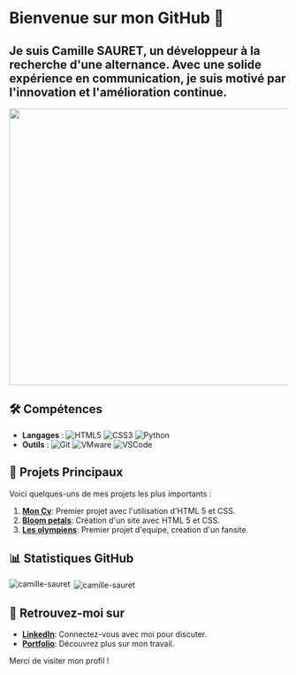 # Bienvenue sur mon GitHub 👋 

## Je suis Camille SAURET, un développeur à la recherche d'une alternance. Avec une solide expérience en communication, je suis motivé par l'innovation et l'amélioration continue.

<img style="height:500px; width:1000px;" src="https://tse1.mm.bing.net/th?id=OIG1.l2WTNLar3AVjQcJxtpsC&pid=ImgGn" >

## 🛠️ Compétences

- **Langages** :   ![HTML5](https://img.shields.io/badge/HTML5-E34F26?style=flat&logo=html5&logoColor=white)
   ![CSS3](https://img.shields.io/badge/CSS3-1572B6?style=flat&logo=css3&logoColor=white)
   ![Python](https://img.shields.io/badge/Python-3776AB?style=flat&logo=python&logoColor=white)
- **Outils** :    ![Git](https://img.shields.io/badge/Git-F05032?style=flat&logo=git&logoColor=white)
   ![VMware](https://img.shields.io/badge/VMware-607078?style=flat&logo=vmware&logoColor=white)
   ![VSCode](https://img.shields.io/badge/Visual_Studio_Code-007ACC?style=flat&logo=visual-studio-code&logoColor=white)


## 📂 Projets Principaux
Voici quelques-uns de mes projets les plus importants :
1. **[Mon Cv](https://github.com/camille-sauret/Mon-cv.git)**: Premier projet avec l'utilisation d'HTML 5 et CSS.
2. **[Bloom petals](https://github.com/camille-sauret/job1.git)**: Création d'un site avec HTML 5 et CSS.
3. **[Les olympiens](https://github.com/camille-sauret/les-olympiens.git)**: Premier projet d'equipe, creation d'un fansite.

## 📊 Statistiques GitHub

<p><img align="left" src="https://github-readme-stats.vercel.app/api/top-langs?username=camille-sauret&show_icons=true&locale=en&layout=compact" alt="camille-sauret" /></p>

<p>&nbsp;<img align="center" src="https://github-readme-stats.vercel.app/api?username=camille-sauret&show_icons=true&locale=en" alt="camille-sauret" /></p>

## 🔗 Retrouvez-moi sur
- **[LinkedIn](www.linkedin.com/in/camille-sauret-101aa0309)**: Connectez-vous avec moi pour discuter.
- **[Portfolio](file:///C:/Users/camil/Documents/Ecole%20la%20plateforme/projets/Githup/portfolio/portfolio/portfolio.html)**: Découvrez plus sur mon travail.

Merci de visiter mon profil !
<!--
**camille-sauret/camille-sauret** is a ✨ _special_ ✨ repository because its `README.md` (this file) appears on your GitHub profile.

Here are some ideas to get you started:

- 🔭 I’m currently working on ...
- 🌱 I’m currently learning ...
- 👯 I’m looking to collaborate on ...
- 🤔 I’m looking for help with ...
- 💬 Ask me about ...
- 📫 How to reach me: ...
- 😄 Pronouns: ...
- ⚡ Fun fact: ...
-->
